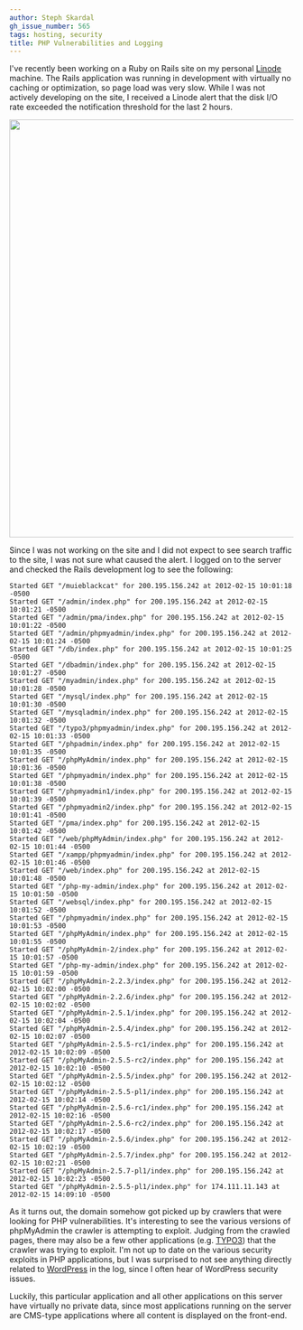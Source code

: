 ```yaml
---
author: Steph Skardal
gh_issue_number: 565
tags: hosting, security
title: PHP Vulnerabilities and Logging
---
```


I've recently been working on a Ruby on Rails site on my personal [Linode](http://www.linode.com/) machine. The Rails application was running in development with virtually no caching or optimization, so page load was very slow. While I was not actively developing on the site, I received a Linode alert that the disk I/O rate exceeded the notification threshold for the last 2 hours.

<img border="0" src="/blog/2012/03/13/php-vulnerabilities-and-logging/image-0.png" width="740"/>

Since I was not working on the site and I did not expect to see search traffic to the site, I was not sure what caused the alert. I logged on to the server and checked the Rails development log to see the following:

```nohighlight
Started GET "/muieblackcat" for 200.195.156.242 at 2012-02-15 10:01:18 -0500
Started GET "/admin/index.php" for 200.195.156.242 at 2012-02-15 10:01:21 -0500
Started GET "/admin/pma/index.php" for 200.195.156.242 at 2012-02-15 10:01:22 -0500
Started GET "/admin/phpmyadmin/index.php" for 200.195.156.242 at 2012-02-15 10:01:24 -0500
Started GET "/db/index.php" for 200.195.156.242 at 2012-02-15 10:01:25 -0500
Started GET "/dbadmin/index.php" for 200.195.156.242 at 2012-02-15 10:01:27 -0500
Started GET "/myadmin/index.php" for 200.195.156.242 at 2012-02-15 10:01:28 -0500
Started GET "/mysql/index.php" for 200.195.156.242 at 2012-02-15 10:01:30 -0500
Started GET "/mysqladmin/index.php" for 200.195.156.242 at 2012-02-15 10:01:32 -0500
Started GET "/typo3/phpmyadmin/index.php" for 200.195.156.242 at 2012-02-15 10:01:33 -0500
Started GET "/phpadmin/index.php" for 200.195.156.242 at 2012-02-15 10:01:35 -0500
Started GET "/phpMyAdmin/index.php" for 200.195.156.242 at 2012-02-15 10:01:36 -0500
Started GET "/phpmyadmin/index.php" for 200.195.156.242 at 2012-02-15 10:01:38 -0500
Started GET "/phpmyadmin1/index.php" for 200.195.156.242 at 2012-02-15 10:01:39 -0500
Started GET "/phpmyadmin2/index.php" for 200.195.156.242 at 2012-02-15 10:01:41 -0500
Started GET "/pma/index.php" for 200.195.156.242 at 2012-02-15 10:01:42 -0500
Started GET "/web/phpMyAdmin/index.php" for 200.195.156.242 at 2012-02-15 10:01:44 -0500
Started GET "/xampp/phpmyadmin/index.php" for 200.195.156.242 at 2012-02-15 10:01:46 -0500
Started GET "/web/index.php" for 200.195.156.242 at 2012-02-15 10:01:48 -0500
Started GET "/php-my-admin/index.php" for 200.195.156.242 at 2012-02-15 10:01:50 -0500
Started GET "/websql/index.php" for 200.195.156.242 at 2012-02-15 10:01:52 -0500
Started GET "/phpmyadmin/index.php" for 200.195.156.242 at 2012-02-15 10:01:53 -0500
Started GET "/phpMyAdmin/index.php" for 200.195.156.242 at 2012-02-15 10:01:55 -0500
Started GET "/phpMyAdmin-2/index.php" for 200.195.156.242 at 2012-02-15 10:01:57 -0500
Started GET "/php-my-admin/index.php" for 200.195.156.242 at 2012-02-15 10:01:59 -0500
Started GET "/phpMyAdmin-2.2.3/index.php" for 200.195.156.242 at 2012-02-15 10:02:00 -0500
Started GET "/phpMyAdmin-2.2.6/index.php" for 200.195.156.242 at 2012-02-15 10:02:02 -0500
Started GET "/phpMyAdmin-2.5.1/index.php" for 200.195.156.242 at 2012-02-15 10:02:04 -0500
Started GET "/phpMyAdmin-2.5.4/index.php" for 200.195.156.242 at 2012-02-15 10:02:07 -0500
Started GET "/phpMyAdmin-2.5.5-rc1/index.php" for 200.195.156.242 at 2012-02-15 10:02:09 -0500
Started GET "/phpMyAdmin-2.5.5-rc2/index.php" for 200.195.156.242 at 2012-02-15 10:02:10 -0500
Started GET "/phpMyAdmin-2.5.5/index.php" for 200.195.156.242 at 2012-02-15 10:02:12 -0500
Started GET "/phpMyAdmin-2.5.5-pl1/index.php" for 200.195.156.242 at 2012-02-15 10:02:14 -0500
Started GET "/phpMyAdmin-2.5.6-rc1/index.php" for 200.195.156.242 at 2012-02-15 10:02:16 -0500
Started GET "/phpMyAdmin-2.5.6-rc2/index.php" for 200.195.156.242 at 2012-02-15 10:02:17 -0500
Started GET "/phpMyAdmin-2.5.6/index.php" for 200.195.156.242 at 2012-02-15 10:02:19 -0500
Started GET "/phpMyAdmin-2.5.7/index.php" for 200.195.156.242 at 2012-02-15 10:02:21 -0500
Started GET "/phpMyAdmin-2.5.7-pl1/index.php" for 200.195.156.242 at 2012-02-15 10:02:23 -0500
Started GET "/phpMyAdmin-2.5.5-pl1/index.php" for 174.111.11.143 at 2012-02-15 14:09:10 -0500
```

As it turns out, the domain somehow got picked up by crawlers that were looking for PHP vulnerabilities. It's interesting to see the various versions of phpMyAdmin the crawler is attempting to exploit. Judging from the crawled pages, there may also be a few other applications (e.g. [TYPO3](http://typo3.com/)) that the crawler was trying to exploit. I'm not up to date on the various security exploits in PHP applications, but I was surprised to not see anything directly related to [WordPress](http://wordpress.org/) in the log, since I often hear of WordPress security issues.

Luckily, this particular application and all other applications on this server have virtually no private data, since most applications running on the server are CMS-type applications where all content is displayed on the front-end.
